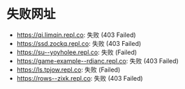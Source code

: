 # 失败网址
- https://qi.limqin.repl.co: 失败 (403
Failed)
- https://ssd.zockq.repl.co: 失败 (403
Failed)
- https://su--yoyholee.repl.co: 失败 (Failed)
- https://game-example--rdianc.repl.co: 失败 (403
Failed)
- https://ls.tpjow.repl.co: 失败 (Failed)
- https://rows--zixk.repl.co: 失败 (403
Failed)
